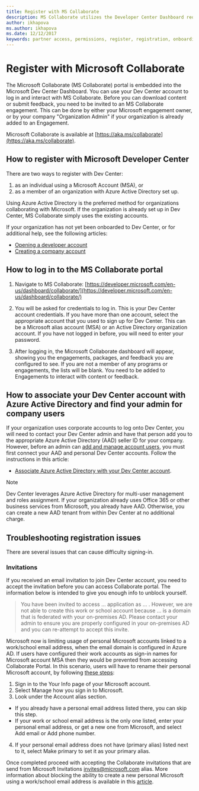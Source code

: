 ```yaml
---
title: Register with MS Collaborate
description: MS Collaborate utilizes the Developer Center Dashboard requiring an individual Microsoft Account (MSA) or an organization with Azure Active Directory set up.
author: ikhapova
ms.author: ikhapova
ms.date: 12/12/2017
keywords: partner access, permissions, register, registration, onboarding, partner feedback, build downloads, downloading specs, bugs, Microsoft Connect, SysDev Bug, Dev Center bugs
---
```


# Register with Microsoft Collaborate

The Microsoft Collaborate (MS Collaborate) portal is embedded into the Microsoft Dev Center Dashboard. You can use your Dev Center account to log in and interact with MS Collaborate.  Before you can download content or submit feedback, you need to be invited to an MS Collaborate engagement. This can be done by either your Microsoft engagement owner, or by your company "Organization Admin" if your organization is already added to an Engagement.

Microsoft Collaborate is available at [https://aka.ms/collaborate](https://aka.ms/collaborate).

## How to register with Microsoft Developer Center

There are two ways to register with Dev Center: 
1. as an individual using a Microsoft Account (MSA), or
2. as a member of an organization with Azure Active Directory set up.  

Using Azure Active Directory is the preferred method for organizations collaborating with Microsoft.  If the organization is already set up in Dev Center, MS Collaborate simply uses the existing accounts.  

If your organization has not yet been onboarded to Dev Center, or for additional help, see the following articles:
- [Opening a developer account](//docs.microsoft.com/en-us/windows/uwp/publish/opening-a-developer-account)
- [Creating a company account](//docs.microsoft.com/en-us/windows/uwp/publish/opening-a-developer-account#additional-guidelines-for-company-accounts)

## How to log in to the MS Collaborate portal

1. Navigate to MS Collaborate: [https://developer.microsoft.com/en-us/dashboard/collaborate/](https://developer.microsoft.com/en-us/dashboard/collaborate/)

2.	You will be asked for credentials to log in. This is your Dev Center account credentials. If you have more than one account, select the appropriate account that you used to sign up for Dev Center. This can be a Microsoft alias account (MSA) or an Active Directory organization account. If you have not logged in before, you will need to enter your password.

3. After logging in, the Microsoft Collaborate dashboard will appear, showing you the engagements, packages, and feedback you are configured to see. If you are not a member of any programs or engagements, the lists will be blank. You need to be added to Engagements to interact with content or feedback. 

## How to associate your Dev Center account with Azure Active Directory and find your admin for company users

If your organization uses corporate accounts to log onto Dev Center, you will need to contact your Dev Center admin and have that person add you to the appropriate Azure Active Directory (AAD) seller ID for your company. However, before an admin can [add and manage account users](//docs.microsoft.com/en-us/windows/uwp/publish/add-users-groups-and-azure-ad-applications), you must first connect your AAD and personal Dev Center accounts. Follow the instructions in this article:
- [Associate Azure Active Directory with your Dev Center account](//docs.microsoft.com/en-us/windows/uwp/publish/associate-azure-ad-with-dev-center).

>[!NOTE]
>Dev Center leverages Azure Active Directory for multi-user management and roles assignment. If your organization already uses Office 365 or other business services from Microsoft, you already have AAD. Otherwise, you can create a new AAD tenant from within Dev Center at no additional charge.


## Troubleshooting registration issues

There are several issues that can cause difficulty signing-in.
### Invitations
If you received an email invitation to join Dev Center account, you need to accept the invitation before you can access Collaborate portal. The information below is intended to give you enough info to unblock yourself.

> You have been invited to access ... application as ... . However, we are not able to create this work or school account because ... is a domain that is federated with your on-premises AD. Please contact your admin to ensure you are properly configured in your on-premises AD and you can re-attempt to accept this invite.

Microsoft now is limiting usage of personal Microsoft accounts linked to a work/school email address, when the email domain is configured in Azure AD. If users have configured their work accounts as sign-in names for Microsoft account MSA then they would be prevented from accessing Collaborate Portal. In this scenario, users will have to rename their personal Microsoft account, by following [these steps](http://windows.microsoft.com/en-US/Windows/rename-personal-microsoft-account/):

1. Sign in to the Your Info page of your Microsoft account.
2. Select Manage how you sign in to Microsoft.
3. Look under the Account alias section.
  * If you already have a personal email address listed there, you can skip this step.
  * If your work or school email address is the only one listed, enter your personal email address, or get a new one from Microsoft, and select Add email or Add phone number.
 4. If your personal email address does not have (primary alias) listed next to it, select Make primary to set it as your primary alias.
 
 Once completed proceed with accepting the Collaborate invitations that are send from Microsoft Invitations invites@microsoft.com alias.  More information about blocking the ability to create a new personal Microsoft using a work/school email address is available in this [article](https://cloudblogs.microsoft.com/enterprisemobility/2016/09/15/cleaning-up-the-azure-ad-and-microsoft-account-overlap/).
